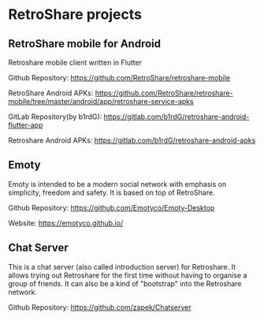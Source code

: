 # RetroShare projects


## RetroShare mobile for Android
Retroshare mobile client written in Flutter

Github Repository: <https://github.com/RetroShare/retroshare-mobile>

RetroShare Android APKs: <https://github.com/RetroShare/retroshare-mobile/tree/master/android/app/retroshare-service-apks>

GitLab Repository(by b1rdG): <https://gitlab.com/b1rdG/retroshare-android-flutter-app>

Retroshare Android APKs: <https://gitlab.com/b1rdG/retroshare-android-apks>


## Emoty
Emoty is intended to be a modern social network with emphasis on simplicity, freedom and safety. 
It is based on top of RetroShare.

Github Repository: <https://github.com/Emotyco/Emoty-Desktop>

Website: <https://emotyco.github.io/>



## Chat Server
This is a chat server (also called introduction server) for Retroshare. 
It allows trying out Retroshare for the first time without having to organise a group of friends. 
It can also be a kind of "bootstrap" into the Retroshare network.

Github Repository: <https://github.com/zapek/Chatserver>
